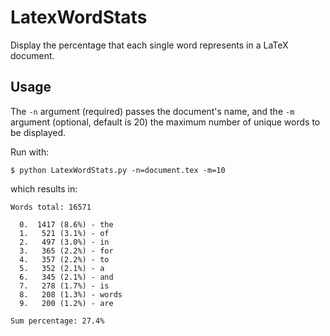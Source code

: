 # LatexWordStats
Display the percentage that each single word represents in a LaTeX document.


## Usage

The `-n` argument (required) passes the document's name, and the `-m` argument (optional, default is 20) the maximum number of unique words to be displayed.

Run with:

`$ python LatexWordStats.py -n=document.tex -m=10`

which results in:

```
Words total: 16571

  0.  1417 (8.6%) - the
  1.   521 (3.1%) - of
  2.   497 (3.0%) - in
  3.   365 (2.2%) - for
  4.   357 (2.2%) - to
  5.   352 (2.1%) - a
  6.   345 (2.1%) - and
  7.   278 (1.7%) - is
  8.   208 (1.3%) - words
  9.   200 (1.2%) - are

Sum percentage: 27.4%
```
